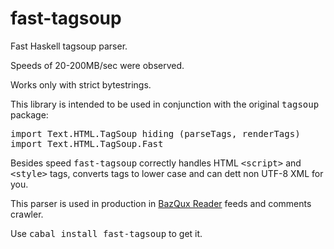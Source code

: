 fast-tagsoup
============

Fast Haskell tagsoup parser.

Speeds of 20-200MB/sec were observed.

Works only with strict bytestrings.

This library is intended to be used in conjunction with the original <tt>tagsoup</tt> package:

<pre>
import Text.HTML.TagSoup hiding (parseTags, renderTags)
import Text.HTML.TagSoup.Fast
</pre>

Besides speed <tt>fast-tagsoup</tt> correctly handles HTML <tt>&lt;script&gt;</tt> and <tt>&lt;style&gt;</tt> tags, converts tags to lower case and can dett non UTF-8 XML for you.

This parser is used in production in <a href="http://bazqux.com">BazQux Reader</a> feeds and comments crawler.

Use <tt>cabal install fast-tagsoup</tt> to get it.

